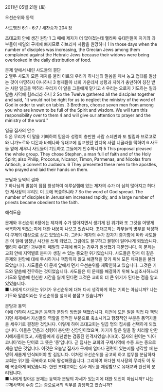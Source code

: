 2011년 05월 21일 (토)

우선순위와 동역



사도행전 6:1 - 6:7 / 새찬송가 204 장


초대교회 안에 생긴 원망 
1 그 때에 제자가 더 많아졌는데 헬라파 유대인들이 자기의 과부들이 매일의 구제에 빠지므로 히브리파 사람을 원망하니 
1 In those days when the number of disciples was increasing, the Grecian Jews among them complained against the Hebraic Jews because their widows were being overlooked in the daily distribution of food.   

문제 앞에서 내린 사도들의 결단  
2 열두 사도가 모든 제자를 불러 이르되 우리가 하나님의 말씀을 제쳐 놓고 접대를 일삼는 것이 마땅하지 아니하니 3 형제들아 너희 가운데서 성령과 지혜가 충만하여 칭찬 받는 사람 일곱을 택하라 우리가 이 일을 그들에게 맡기고 4 우리는 오로지 기도하는 일과 말씀 사역에 힘쓰리라 하니 
2 So the Twelve gathered all the disciples together and said, "It would not be right for us to neglect the ministry of the word of God in order to wait on tables. 3 Brothers, choose seven men from among you who are known to be full of the Spirit and wisdom. We will turn this responsibility over to them 4 and will give our attention to prayer and the ministry of the word."   

일곱 집사의 안수  
5 온 무리가 이 말을 기뻐하여 믿음과 성령이 충만한 사람 스데반과 또 빌립과 브로고로와 니가노르와 디몬과 바메나와 유대교에 입교했던 안디옥 사람 니골라를 택하여 6 사도들 앞에 세우니 사도들이 기도하고 그들에게 안수하니라 
5 This proposal pleased the whole group. They chose Stephen, a man full of faith and of the Holy Spirit; also Philip, Procorus, Nicanor, Timon, Parmenas, and Nicolas from Antioch, a convert to Judaism. 6 They presented these men to the apostles, who prayed and laid their hands on them.   

분담과 동역의 결과  
7 하나님의 말씀이 점점 왕성하여 예루살렘에 있는 제자의 수가 더 심히 많아지고 허다한 제사장의 무리도 이 도에 복종하니라 
7 So the word of God spread. The number of disciples in Jerusalem increased rapidly, and a large number of priests became obedient to the faith.

해석도움





문제와 우선순위 
6장에는 제자의 수가 많아지면서 생기게 된 위기와 또 그것을 어떻게 극복하게 되었는지에 대한 내용이 나오고 있습니다. 초대교회는 과부들의 명부를 작성하여 구제의 대상으로 삼고 있었습니다. 그러나 제자의 수가 갑자기 증가함에 따라 사도들은 이 일에 엄청난 시간을 쓰게 되었고, 그럼에도 불구하고 불평이 일어나게 되었습니다. 헬라파 유대인 과부들이 매일의 구제에 빠지는 경우가 발생했기 때문입니다. 이 문제는 교회 안에 지역별로 분파가 생길 수 있는 중요한 위기였습니다. 사도들은 먼저 이 같은 문제와 원망에 대해 무시하거나 책망하지 않고 해결책을 찾기 위해 모든 제자들을 불러 모았습니다. 사도들은 이 문제 앞에서 먼저 우선순위를 재확인하고 있습니다. 그것은 기도와 말씀에 전무하는 것이었습니다. 사도들은 이 문제를 해결하기 위해 노심초사하느라 기도와 말씀에 헌신한 시간을 잃게 된다면 그것은 교회의 더 큰 위기가 된다는 점을 알고 있었습니다.  
■ 나에게 다가오는 위기가 우선순위에 대해 다시 생각하게 하는 기회는 아닙니까?  나는 기도와 말씀이라는 우선순위를 철저히 붙잡고 있습니까?   

분담과 동역  
이에 더하여 사도들은 동역과 분담의 방법을 택했습니다. 이전에 모든 일을 직접 다 책임지던 체제에서 자신들의 역할을 영적인 부분으로 축소시키고 행정적인 부분은 동역자들을 세우기로 결정한 것입니다. 이렇게 하여 초대교회는 일곱 명의 집사를 선택하게 되었습니다. 이들은 믿음과 성령이 충만한 신앙인이었으며, 자기가 맡은 일을 잘 처리할 만한 지혜자들이었고, 사람들에게 칭찬받는 검증된 인격자였습니다(3). 집사의 원어는 ‘디아코니아’라는 단어로 그 뜻은 ‘종’입니다. 곧 집사는 교회의 구제사역에 수종 드는 종으로 세움 받은 것입니다. 이것은 오늘날 집사가 구제에 얼마나 관련이 있는지를 생각할 때 분명히 새롭게 인식되어야 할 점입니다. 이처럼 우선순위를 공고히 하고 업무를 분담하자 교회는 위기를 극복하고 더욱 왕성해졌습니다. 그리하여 허다한 제사장의 무리도 이 도에 복종하게 되었습니다. 한편 초대교회는 집사 제도를 제정함으로 유대교와 완전히 분리됩니다.  
■ 나에게 찾아온 문제는 동역과 분담의 자세가 있는지에 대한 도전이 아닙니까?  나는 구제사역에 수종 드는 종으로서의 직무를 감당하고 있습니까?